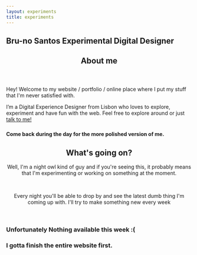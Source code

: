 ```yaml
---
layout: experiments
title: experiments
---
```

<script src="https://cdnjs.cloudflare.com/ajax/libs/p5.js/0.8.0/p5.min.js"></script>
<script src="/assets/js/canvas.js"></script>

<section title="name" id="name">
    <h1>Bru-no Santos <span class="italic small-text">Experimental</span> Digital Designer</h1>
</section>

<section title="sobre" id="sobre">
    <header>
        <h2 class="titulo-bloco hidden">About me</h2>
    </header>
    <p>Hey! Welcome to my website / portfolio / online place where I put my stuff that I'm never satisfied with.</p>
    <p>I’m a Digital Experience Designer from Lisbon who loves to explore, experiment and have fun with the web. Feel free to explore around or just <a href="mailto:hello@bru-no.com?Subject=Hey,%20Let's%20talk!" target="_blank">talk to me!</a></p>
</section>

<section title="Countdown" id="timer">
    <div class="wrapper">
        <div class="countdown">
            <h3 class="hours"></h3>
            <h3 class="minutes"></h3>
            <h3 class="seconds"></h3>
        </div>
        <h4>Come back during the day for the more polished version of me.</h4>
    </div>
</section>

<section title="Experiments" id="experiments-block">
    <header>
        <h2 class="titulo-bloco">What's going on?</h2>
        <p>Well, I'm a night owl kind of guy and if you're seeing this, it probably means that I'm experimenting or working on something at the moment.</p><br>
        <p>Every night you'll be able to drop by and see the latest dumb thing I'm coming up with. I'll try to make something new every week</p>
    </header>
    <main>
        <h3>Unfortunately Nothing available this week :(</h3>
        <h3>I gotta finish the entire website first.</h3>
    </main>
</section>

<div id="c2"></div>
